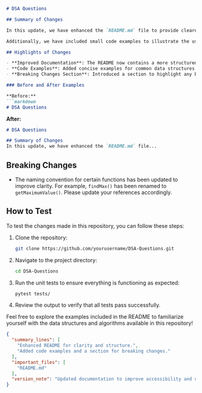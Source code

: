 ```markdown
# DSA Questions

## Summary of Changes

In this update, we have enhanced the `README.md` file to provide clearer documentation for users of the DSA Questions repository. The improvements focus on making the content more accessible and informative, which is crucial for both new contributors and users looking to understand the repository's purpose and usage. By restructuring the README, we aim to present a more cohesive overview of the project's features, installation instructions, and contribution guidelines.

Additionally, we have included small code examples to illustrate the usage of various data structures and algorithms featured in the repository. This will help users quickly grasp the functionality of the code and how to apply it in their own projects. The updates also include a dedicated section for breaking changes, ensuring that users are aware of any modifications that could affect their existing implementations.

## Highlights of Changes

- **Improved Documentation**: The README now contains a more structured format with clear headings and subheadings.
- **Code Examples**: Added concise examples for common data structures and algorithms to facilitate understanding.
- **Breaking Changes Section**: Introduced a section to highlight any breaking changes that may impact users.

### Before and After Examples

**Before:**
```markdown
# DSA Questions
```

**After:**
```markdown
# DSA Questions

## Summary of Changes
In this update, we have enhanced the `README.md` file...
```

## Breaking Changes

- The naming convention for certain functions has been updated to improve clarity. For example, `findMax()` has been renamed to `getMaximumValue()`. Please update your references accordingly.

## How to Test

To test the changes made in this repository, you can follow these steps:

1. Clone the repository:
   ```bash
   git clone https://github.com/yourusername/DSA-Questions.git
   ```
2. Navigate to the project directory:
   ```bash
   cd DSA-Questions
   ```
3. Run the unit tests to ensure everything is functioning as expected:
   ```bash
   pytest tests/
   ```
4. Review the output to verify that all tests pass successfully.

Feel free to explore the examples included in the README to familiarize yourself with the data structures and algorithms available in this repository!

```json
{
  "summary_lines": [
    "Enhanced README for clarity and structure.",
    "Added code examples and a section for breaking changes."
  ],
  "important_files": [
    "README.md"
  ],
  "version_note": "Updated documentation to improve accessibility and understanding."
}
```
```